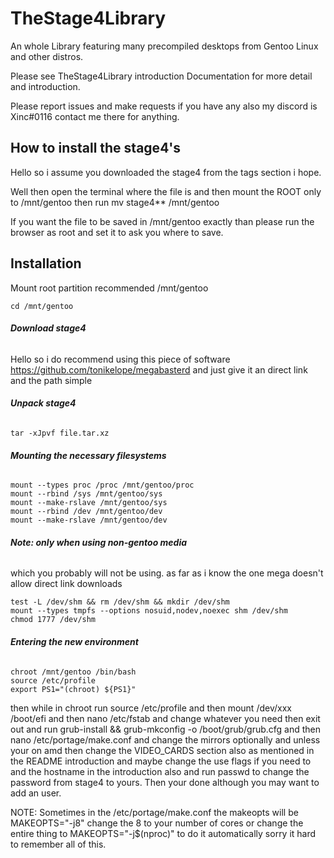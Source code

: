 # TheStage4Library
An whole Library featuring many precompiled desktops from Gentoo Linux and other distros.

Please see TheStage4Library introduction Documentation for more detail and introduction.

Please report issues and make requests if you have any also my discord is Xinc#0116 contact me there for anything.

## How to install the stage4's

Hello so i assume you downloaded the stage4 from the tags section i hope.

Well then open the terminal where the file is and then mount the ROOT only to /mnt/gentoo then run mv stage4** /mnt/gentoo

If you want the file to be saved in /mnt/gentoo exactly than please run the browser as root and set it to ask you where to save.

## Installation

Mount root partition recommended /mnt/gentoo
```
cd /mnt/gentoo
```


###### **Download stage4**
Hello so i do recommend using this piece of software
https://github.com/tonikelope/megabasterd
and just give it an direct link and the path simple

###### **Unpack stage4**
```
tar -xJpvf file.tar.xz
```

###### **Mounting the necessary filesystems**
```
mount --types proc /proc /mnt/gentoo/proc
mount --rbind /sys /mnt/gentoo/sys
mount --make-rslave /mnt/gentoo/sys
mount --rbind /dev /mnt/gentoo/dev
mount --make-rslave /mnt/gentoo/dev
```

###### **Note: only when using non-gentoo media**
which you probably will not be using. as far as i know the one mega doesn't allow direct link downloads
```
test -L /dev/shm && rm /dev/shm && mkdir /dev/shm
mount --types tmpfs --options nosuid,nodev,noexec shm /dev/shm
chmod 1777 /dev/shm
```

###### **Entering the new environment**
```
chroot /mnt/gentoo /bin/bash
source /etc/profile
export PS1="(chroot) ${PS1}"
```

then while in chroot run source /etc/profile and then mount /dev/xxx /boot/efi and then nano /etc/fstab and change whatever you need then exit out and run grub-install && grub-mkconfig -o /boot/grub/grub.cfg and then nano /etc/portage/make.conf and change the mirrors optionally and unless your on amd then change the VIDEO_CARDS section also as mentioned in the README introduction and maybe change the use flags if you need to and the hostname in the introduction also and run passwd to change the password from stage4 to yours. Then your done although you may want to add an user.

NOTE:
Sometimes in the /etc/portage/make.conf the makeopts will be MAKEOPTS="-j8" change the 8 to your number of cores or change the entire thing to MAKEOPTS="-j$(nproc)" to do it automatically sorry it hard to remember all of this.

